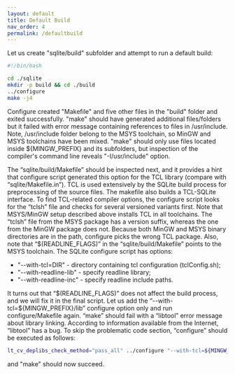```yaml
---
layout: default
title: Default Build
nav_order: 4
permalink: /defaultbuild
---
```


Let us create "sqlite/build" subfolder and attempt to run a default build:

```bash
#!/bin/bash

cd ./sqlite
mkdir -p build && cd ./build
../configure
make -j4
```

Configure created "Makefile" and five other files in the "build" folder and exited successfully. "make" should have generated additional files/folders but it failed with error message containing references to files in /usr/include. Note, /usr/include folder belong to the MSYS toolchain, so MinGW and MSYS toolchains have been mixed. "make" should only use files located inside ${MINGW_PREFIX} and its subfolders, but inspection of the compiler's command line reveals "-I/usr/include" option.

The “sqlite/build/Makefile” should be inspected next, and it provides a hint that configure script generated this option for the TCL library (compare with “sqlite/Makefile.in”). TCL is used extensively by the SQLite build process for preprocessing of the source files. The makefile also builds a TCL-SQLite interface. To find TCL-related compiler options, the configure script looks for the “tclsh” file and checks for several versioned variants first. Note that MSYS/MinGW setup described above installs TCL in all toolchains. The “tclsh” file from the MSYS package has a version suffix, whereas the one from the MinGW package does not. Because both MinGW and MSYS binary directories are in the path, configure picks the wrong TCL package. Also, note that “\$(READLINE_FLAGS)” in the “sqlite/build/Makefile” points to the MSYS toolchain. The SQLite configure script has options:

- "--with-tcl=DIR" - directory containing tcl configuration (tclConfig&#46;sh);
- "--with-readline-lib" - specify readline library;
- "--with-readline-inc" - specify readline include paths.

It turns out that “\$(READLINE_FLAGS)” does not affect the build process, and we will fix it in the final script. Let us add the “--with-tcl=${MINGW_PREFIX}/lib” configure option only and run configure/Makefile again. “make” should fail with a “libtool” error message about library linking. According to information available from the Internet, “libtool” has a bug. To skip the problematic code section, “configure” should be executed as follows:

```bash
lt_cv_deplibs_check_method="pass_all" ../configure "--with-tcl=${MINGW_PREFIX}/lib
```

and "make" should now succeed.
